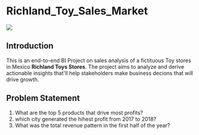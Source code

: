 # Richland_Toy_Sales_Market

![](Toy_Shop.jpg)

## Introduction

This is an end-to-end BI Project on sales analysis of a fictituous Toy stores in Mexico **Richland Toys Stores**. The project aims to analyze and derive actionable insights that'll help stakeholders make business decions that will drive growth.

## Problem Statement

1. What are the top 5 products that drive most profits?
2.  which city generated the hihest profit from 2017 to 2018?
3.  What was the total revenue pattern in the first half of the year?
